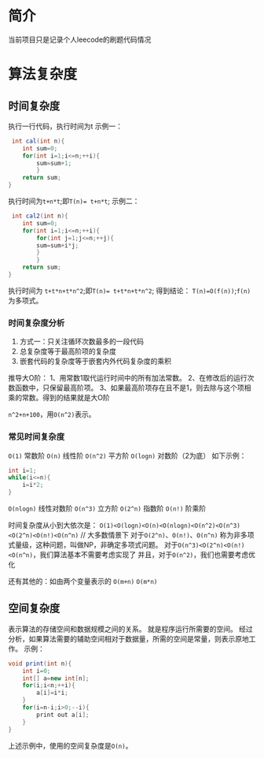 # 简介
当前项目只是记录个人leecode的刷题代码情况

# 算法复杂度
## 时间复杂度
执行一行代码，执行时间为t
示例一：
```java
 int cal(int n){
    int sum=0;
    for(int i=1;i<=n;++i){
        sum=sum+1;
        }
    return sum;
}
```
执行时间为`t+n*t`;即`T(n)= t+n*t`;
示例二：
```java
 int cal2(int n){
    int sum=0;
    for(int i=1;i<=n;++i){
        for(int j=1;j<=n;++j){
        sum=sum+i*j;
        }
        }
    return sum;
}
```
执行时间为 `t+t*n+t*n^2`;即`T(n)= t+t*n+t*n^2`;
得到结论：
`T(n)=O(f(n))`;`f(n)`为多项式。
### 时间复杂度分析
1. 方式一：只关注循环次数最多的一段代码
2. 总复杂度等于最高阶项的复杂度
3. 嵌套代码的复杂度等于嵌套内外代码复杂度的乘积

推导大O阶：
1、用常数1取代运行时间中的所有加法常数。
2、在修改后的运行次数函数中，只保留最高阶项。
3、如果最高阶项存在且不是1，则去除与这个项相乘的常数。得到的结果就是大O阶

`n^2+n+100`，用`O(n^2)`表示。

### 常见时间复杂度
`O(1)` 常数阶
`O(n)` 线性阶
`O(n^2)` 平方阶
`O(logn)` 对数阶（2为底） 如下示例：
```java
int i=1;
while(i<=n){
    i=i*2;
}
```
`O(nlogn)` 线性对数阶
`O(n^3)` 立方阶
`O(2^n)` 指数阶
`O(n!)` 阶乘阶

时间复杂度从小到大依次是：
`O(1)<O(logn)<O(n)<O(nlogn)<O(n^2)<O(n^3)<O(2^n)<O(n!)<O(n^n)`
// 大多数情景下 对于`O(2^n)`、`O(n!)`、`O(n^n)` 称为非多项式量级，这种问题，叫做NP，非确定多项式问题。
对于`O(n^3)<O(2^n)<O(n!)<O(n^n)`，我们算法基本不需要考虑实现了
并且，对于`O(n^2)`，我们也需要考虑优化


还有其他的：如由两个变量表示的
`O(m+n)`
`O(m*n)`

## 空间复杂度
表示算法的存储空间和数据规模之间的关系。
就是程序运行所需要的空间。
经过分析，如果算法需要的辅助空间相对于数据量，所需的空间是常量，则表示原地工作。
示例：
```java
void print(int n){
    int i=0;
    int[] a=new int[n];
    for(i;i<n;++i){
        a[i]=i*i;
    }
    for(i=n-i;i>0;--i){
        print out a[i];
    }
}
```
上述示例中，使用的空间复杂度是`O(n)`。